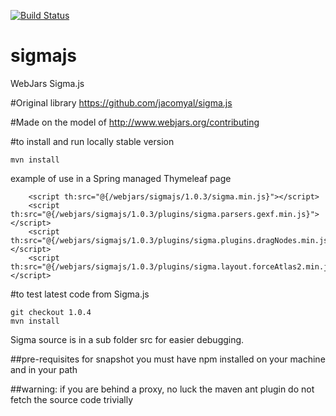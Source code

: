 [![Build Status](https://travis-ci.org/dilbertside/sigmajs.svg?branch=master)](https://travis-ci.org/dilbertside/sigmajs)

# sigmajs
WebJars Sigma.js

#Original library
https://github.com/jacomyal/sigma.js

#Made on the model of
http://www.webjars.org/contributing


#to install and run locally stable version
```
mvn install
```

example of use in a Spring managed Thymeleaf page
```
    <script th:src="@{/webjars/sigmajs/1.0.3/sigma.min.js}"></script>
    <script th:src="@{/webjars/sigmajs/1.0.3/plugins/sigma.parsers.gexf.min.js}"></script>
    <script th:src="@{/webjars/sigmajs/1.0.3/plugins/sigma.plugins.dragNodes.min.js}"></script>
    <script th:src="@{/webjars/sigmajs/1.0.3/plugins/sigma.layout.forceAtlas2.min.js}"></script>
```




#to test latest code from Sigma.js
```
git checkout 1.0.4
mvn install
```

Sigma source is in a sub folder src for easier debugging.

##pre-requisites for snapshot
you must have npm installed on your machine and in your path

##warning: 
if you are behind a proxy, no luck the maven ant plugin do not fetch the source code trivially
